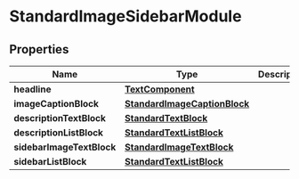 # StandardImageSidebarModule

## Properties
Name | Type | Description | Notes
------------ | ------------- | ------------- | -------------
**headline** | [**TextComponent**](TextComponent.md) |  |  [optional]
**imageCaptionBlock** | [**StandardImageCaptionBlock**](StandardImageCaptionBlock.md) |  |  [optional]
**descriptionTextBlock** | [**StandardTextBlock**](StandardTextBlock.md) |  |  [optional]
**descriptionListBlock** | [**StandardTextListBlock**](StandardTextListBlock.md) |  |  [optional]
**sidebarImageTextBlock** | [**StandardImageTextBlock**](StandardImageTextBlock.md) |  |  [optional]
**sidebarListBlock** | [**StandardTextListBlock**](StandardTextListBlock.md) |  |  [optional]
